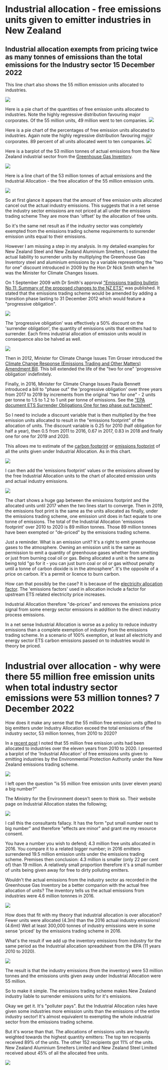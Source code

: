 # Industrial allocation - free emissions units given to emitter industries in New Zealand

## Industrial allocation exempts from pricing twice as many tonnes of emissions than the total emissions for the Industry sector 15 December 2022

This line chart also shows the 55 million emission units allocated to industries.

![](Industrial-Allocation-line-2010-2020-720-540-v1.svg)

Here is a pie chart of the quantities of free emission units allocated to industries. Note the highly regressive distribution favouring major corporates. Of the 55 million units, 49 million went to ten companies.
![](Allocations-pie-quantity-2010-2020_720-7200.svg)

Here is a pie chart of the percentages of free emission units allocated to industries. Again note the highly regressive distribution favouring major corporates. 89 percent of all units allocated went to ten companies.
![](Allocations-pie-2010-2020_720-720.svg)

Here is a barplot of the 53 million tonnes of actual emissions from the New Zealand industrial sector from the [Greenhouse Gas Inventory](https://environment.govt.nz/facts-and-science/climate-change/measuring-greenhouse-gas-emissions/about-new-zealands-greenhouse-gas-inventory/).

![](Industry-Emissions-barplot-2010-2020-720-540.svg)

Here is a line chart of the 53 million tonnes of actual emissions and the Industrial Allocation - the free allocation of the 55 million emission units.

![](Industrial-Allocation-line-2010-2020-720-540-v2.svg)

So at first glance it appears that the amount of free emission units allocated cancel out the actual industry emissions. This suggests that in a net sense the industry sector emissions are not priced at all under the emissions trading scheme They are more than 'offset' by the allocation of free units. 

So it's the same net result as if the industry sector was completely exempted from the emissions trading scheme requirements to surrender emission units equal to their emissions.

However I am missing a step in my analysis. In my detailed examples for New Zealand Steel and New Zealand Aluminium Smelters, I estimated the actual liability to surrender units by multiplying the Greenhouse Gas Inventory steel and aluminium emissions by a variable representing the "two for one" discount introduced in 2009 by the Hon Dr Nick Smith when he was the Minister for Climate Changes Issues.

On 1 September 2009 with Dr Smith's approval ["Emissions trading bulletin No 11: Summary of the proposed changes to the NZ ETS"](https://environment.govt.nz/publications/emissions-trading-bulletin-no-11-summary-of-the-proposed-changes-to-the-nz-ets/summary/) was published. It stated that the emissions trading scheme would be amended by adding a transition phase lasting to 31 December 2012 which would feature a "progressive obligation".

![](E-Bull-11-Screenshot_2022-12-14_16-24-45.png)

The 'progressive obligation' was effectively a 50% discount on the 'surrender obligation', the quantity of emissions units that emitters had to surrender. Each firms industrial allocation of emission units would in consequence also be halved as well.

![](E-Bull-50percent-Screenshot_2022-12-14_16-26-29.png)

Then in 2012, Minister for Climate Change Issues Tim Groser introduced the [Climate Change Response (Emissions Trading and Other Matters) Amendment Bill](https://www.legislation.govt.nz/bill/government/2012/0052/13.0/DLM4812000.html). This bill extended the life of the "two for one" 'progressive obligation' indefinitely.

Finally, in 2016, Minister for Climate Change Issues Paula Bennett introduced a bill to "phase out" the 'progressive obligation' over three years from 2017 to 2019 by increments from the original "two for one" - 2 units per tonne to 1.5 to 1.2 to 1 unit per tonne of emissions. See the ["EPA document ETS Surrender Obligations One for two phase out factsheet"](https://www.epa.govt.nz/assets/Uploads/Documents/Emissions-Trading-Scheme/Guidance/ETS-Surrender-Obligations-One-for-two-phase-out-factsheet.pdf)

So I need to include a discount variable that is then multiplied by the free emission units allocated to result in the "emissions footprint" of the allocation of units. The discount variable is 0.25 for 2010 (half obligation for half a year), then 0.5 from 2011 to 2016, 0.67 in 2017, 0.83 in 2018 and finally one for one for 2019 and 2020.

This allows me to estimate of the [carbon footprint](https://www.britannica.com/science/carbon-footprint) or [emissions footprint](https://www.sciencedirect.com/topics/engineering/emission-footprint) of all the units given under Industrial Allocation. As in this chart.

![](Industrial-Allocation-line-2010-2020-720-540-v3.svg)

I can then add the 'emissions footprint' values or the emissions allowed by the free Industrial Allocation units to the chart of allocated emission units and actual industry emissions.

![](Industrial-Allocation-line-2010-2020-720-540-v4.svg)

The chart shows a huge gap between the emissions footprint and the allocated units until 2017 when the two lines start to converge. Then in 2019, the emissions foot print is the same as the units allocated as finally, under the emissions trading scheme, one emission unit does in fact equate to one tonne of emissions. The total of the Industrial Allocation 'emissions footprint' over 2010 to 2020 is 89 million tonnes. Those 89 million tonnes have been exempted or "de-priced" by the emissions trading scheme.

Just a reminder. What is an emission unit? It's a right to emit greenhouse gases to the atmosphere. Owning an emission unit is the same as permission to emit a quantity of greenhouse gases whether from smelting or just from burning coal oil or gas. Being allocated a unit is the same as being told "go for it - you can just burn coal or oil or gas without penalty until a tonne of carbon dioxide is in the atmosphere". It's the opposite of a price on carbon. It's a permit or licence to burn carbon.

How can that possibly be the case? It is because of the [electricity allocation factor](https://web.archive.org/web/20110712151351/http://www.climatechange.govt.nz/emissions-trading-scheme/building/regulatory-updates/eaf-update.html). The 'emissions factors' used in allocation include a factor for upstream ETS related electricity price increases.

Industrial Allocation therefore "de-prices" and removes the emissions price signal from some energy sector emissions in addition to the direct industry process emissions.

In a net sense Industrial Allocation is worse as a policy to reduce industry emissions than a complete exemption of industry from the emissions trading scheme. In a scenario of 100% exemption, at least all electricity and energy sector ETS carbon emissions passed on to industries would in theory be priced.

# Industrial over allocation - why were there 55 million free emission units when total industry sector emissions were 53 million tonnes? 7 December 2022

How does it make any sense that the 55 million free emission units gifted to big emitters under Industry Allocation exceed the total emissions of the industry sector, 53 million tonnes, from 2010 to 2020?

In a [recent post](https://rwmjohnson.blogspot.com/2022/11/industrial-allocation-free-emissions.html) I noted that 55 million free emission units had been allocated to industries over the eleven years from 2010 to 2020. I presented a barplot of the 'Industrial Allocation' of free emissions units given to emitting industries by the Environmental Protection Authority under the New Zealand emissions trading scheme.

![](Industrial-Allocation-barplot-2010-2021-720-540.svg)

I left open the question "is 55 million free emission units (over eleven years) a big number?"

The Ministry for the Environment doesn't seem to think so. Their website page on Industrial Allocation states the following;

![](IndustrialallocationcontributestounitsupplyinNZETS-Screenshot_2022-12-03_18-02-03.png)

I call this the consultants fallacy. It has the form "put small number next to big number" and therefore "effects are minor" and grant me my resource consent.

You have a number you wish to defend; 4.3 million free units allocated in 2016. You compare it to a related bigger number; in 2016 emitters surrendered 19.5 million emission units under the emissions trading scheme. Premises then conclusion: 4.3 million is smaller (only 22 per cent of) than 19 million. A relatively small proportion therefore it's a small number of units being given away for free to dirty polluting emitters.

Wouldn't the actual emissions from the industry sector as recorded in the Greenhouse Gas Inventory be a better comparion with the actual free allocation of units? The inventory tells us the actual emissions from industries were 4.6 million tonnnes in 2016.

![](MFE-AoG-20357-DS-Greenhouse-Gas-Inventory-Figure-3.png)

How does that fit with my theory that industrial allocation is over allocation? Fewer units were allocated (4.3m) than the 2016 actual industry emissions! (4.6mt) Well at least 300,000 tonnes of industry emissions were in some sense 'priced' by the emissions trading scheme in 2016.

What's the result if we add up the inventory emissions from industry for the same period as the Industrial allocation spreadsheet from the EPA (11 years 2010 to 2020).

![](Industry-Emissions-2010-2020-740-540.svg)

The result is that the industry emissions (from the inventory) were 53 million tonnes and the emissions units given away under Industrial Allocation were 55 million.

So to make it simple. The emissions trading scheme makes New Zealand industry liable to surrender emissions units for it's emissions.

Okay we get it. It's "polluter pays". But the Industrial Allocation rules have given some industries more emission units than the emissions of the entire industry sector! It's almost equivalent to exempting the whole industrial sector from the emissions trading scheme.

But it's worse than that. The allocations of emissions units are heavily weighted towards the highest quantity emitters: The top ten recipients received 89% of the units. The other 152 recipients got 11% of the units. New Zealand Aluminium Smelters Limited and New Zealand Steel Limited received about 45% of all the allocated free units.

![](Allocations-pie-precent-2010-2020_720-720.svg)
